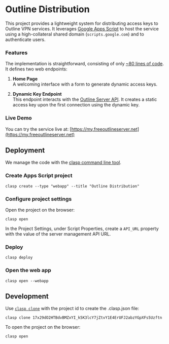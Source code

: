 # Outline Distribution

This project provides a lightweight system for distributing access keys to Outline VPN services. It leverages [Google Apps Script](https://developers.google.com/apps-script) to host the service using a high-collateral shared domain (`scripts.google.com`) and to authenticate users.

### Features
The implementation is straightforward, consisting of only [~80 lines of code](https://github.com/fortuna/OutlineDistribution/blob/main/Code.js). It defines two web endpoints:

1. **Home Page**  
   A welcoming interface with a form to generate dynamic access keys.

2. **Dynamic Key Endpoint**  
   This endpoint interacts with the [Outline Server API](https://redocly.github.io/redoc/?url=https://raw.githubusercontent.com/Jigsaw-Code/outline-server/master/src/shadowbox/server/api.yml). It creates a static access key upon the first connection using the dynamic key.

### Live Demo
You can try the service live at: [https://my.freeoutlineserver.net](https://my.freeoutlineserver.net)

## Deployment

We manage the code with the [clasp command line tool](https://developers.google.com/apps-script/guides/clasp).

### Create Apps Script project

```
clasp create --type "webapp" --title "Outline Distribution"
```

### Configure project settings

Open the project on the browser:

```
clasp open
```

In the Project Settings, under Script Properties, create a `API_URL` property with the value of the server management API URL.

### Deploy

```
clasp deploy
```

### Open the web app
```
clasp open --webapp
```

## Development

Use [`clasp clone`](https://developers.google.com/apps-script/guides/clasp#clone_an_existing_project) with the project id to create the .clasp.json file:
```
clasp clone 17x29dO2HTBdvBMZxYI_k5K3lcY7jZtvY1E4ErUFJ2abzYGpXFs5Uzftn
```

To open the project on the browser:

```
clasp open
```
